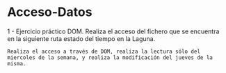 # Acceso-Datos

1 - Ejercicio práctico DOM.
    Realiza el acceso del fichero que se encuentra en la siguiente ruta estado del tiempo en la Laguna.

    Realiza el acceso a través de DOM, realiza la lectura sólo del miercoles de la semana, y realiza la modificación del jueves de la misma.


